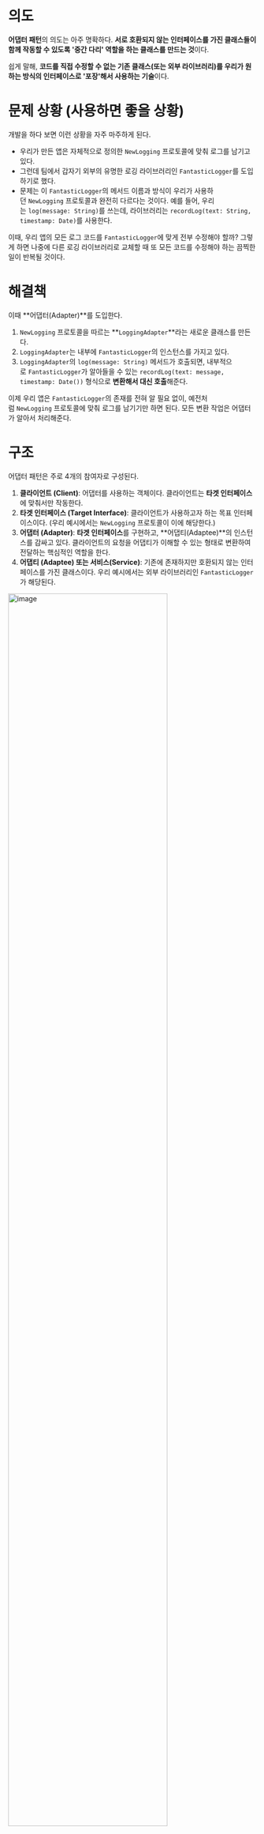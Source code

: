 # 의도

**어댑터 패턴**의 의도는 아주 명확하다. **서로 호환되지 않는 인터페이스를 가진 클래스들이 함께 작동할 수 있도록 '중간 다리' 역할을 하는 클래스를 만드는 것**이다.

쉽게 말해, **코드를 직접 수정할 수 없는 기존 클래스(또는 외부 라이브러리)를 우리가 원하는 방식의 인터페이스로 '포장'해서 사용하는 기술**이다.

# 문제 상황 (사용하면 좋을 상황)

개발을 하다 보면 이런 상황을 자주 마주하게 된다.

- 우리가 만든 앱은 자체적으로 정의한 `NewLogging` 프로토콜에 맞춰 로그를 남기고 있다.
- 그런데 팀에서 갑자기 외부의 유명한 로깅 라이브러리인 `FantasticLogger`를 도입하기로 했다.
- 문제는 이 `FantasticLogger`의 메서드 이름과 방식이 우리가 사용하던 `NewLogging` 프로토콜과 완전히 다르다는 것이다. 예를 들어, 우리는 `log(message: String)`를 쓰는데, 라이브러리는 `recordLog(text: String, timestamp: Date)`를 사용한다.

이때, 우리 앱의 모든 로그 코드를 `FantasticLogger`에 맞게 전부 수정해야 할까? 그렇게 하면 나중에 다른 로깅 라이브러리로 교체할 때 또 모든 코드를 수정해야 하는 끔찍한 일이 반복될 것이다.

# 해결책

이때 **어댑터(Adapter)**를 도입한다.

1. `NewLogging` 프로토콜을 따르는 **`LoggingAdapter`**라는 새로운 클래스를 만든다.
2. `LoggingAdapter`는 내부에 `FantasticLogger`의 인스턴스를 가지고 있다.
3. `LoggingAdapter`의 `log(message: String)` 메서드가 호출되면, 내부적으로 `FantasticLogger`가 알아들을 수 있는 `recordLog(text: message, timestamp: Date())` 형식으로 **변환해서 대신 호출**해준다.

이제 우리 앱은 `FantasticLogger`의 존재를 전혀 알 필요 없이, 예전처럼 `NewLogging` 프로토콜에 맞춰 로그를 남기기만 하면 된다. 모든 변환 작업은 어댑터가 알아서 처리해준다.

# 구조

어댑터 패턴은 주로 4개의 참여자로 구성된다.

1. **클라이언트 (Client)**: 어댑터를 사용하는 객체이다. 클라이언트는 **타겟 인터페이스**에 맞춰서만 작동한다.
2. **타겟 인터페이스 (Target Interface)**: 클라이언트가 사용하고자 하는 목표 인터페이스이다. (우리 예시에서는 `NewLogging` 프로토콜이 이에 해당한다.)
3. **어댑터 (Adapter)**: **타겟 인터페이스**를 구현하고, **어댑티(Adaptee)**의 인스턴스를 감싸고 있다. 클라이언트의 요청을 어댑티가 이해할 수 있는 형태로 변환하여 전달하는 핵심적인 역할을 한다.
4. **어댑티 (Adaptee) 또는 서비스(Service)**: 기존에 존재하지만 호환되지 않는 인터페이스를 가진 클래스이다. 우리 예시에서는 외부 라이브러리인 `FantasticLogger`가 해당된다.

<img width="80%" alt="image" src="https://github.com/user-attachments/assets/7d14ef68-6496-49b2-93cb-26ae98e4c618" />

# 수도코드

```swift
// 2. Target Interface: 우리 앱이 기대하는 인터페이스
protocol NewLogging {
    func log(message: String)
}

// 4. Adaptee: 외부 라이브러리 (우리가 수정할 수 없음)
class FantasticLogger {
    func recordLog(text: String, timestamp: Date) {
        print("[FantasticLogger] \\(timestamp): \\(text)")
    }
}

// 3. Adapter: 중간 변환기
class LoggingAdapter: NewLogging {
    // 내부에 Adaptee 인스턴스를 가지고 있다.
    private let adaptee: FantasticLogger

    init(adaptee: FantasticLogger) {
        self.adaptee = adaptee
    }

    // Target Interface의 메서드를 구현한다.
    func log(message: String) {
        // 클라이언트의 요청을 Adaptee가 알아들을 수 있는 형태로 변환하여 호출한다.
        adaptee.recordLog(text: message, timestamp: Date())
    }
}

// 1. Client: 어댑터를 사용하는 코드
class App {
    let logger: NewLogging // Client는 오직 Target Interface만 알고 있다.

    init(logger: NewLogging) {
        self.logger = logger
    }

    func start() {
        logger.log(message: "앱이 시작되었습니다.")
    }
}

// --- 실행 ---
let fantasticLogger = FantasticLogger()
let adapter = LoggingAdapter(adaptee: fantasticLogger)
let app = App(logger: adapter)
app.start() // 출력: [FantasticLogger] 2025-08-12 11:11:00 +0000: 앱이 시작되었습니다.
```

# 적용 가능성

아래와 같은 경우에 어댑터 패턴을 떠올리면 좋다.

- **기존 클래스를 사용해야 하지만 인터페이스가 맞지 않을 때**: 가장 전형적인 사용 사례이다.
- **재사용 가능한 클래스를 만들고 싶은데, 미래에 호환되지 않을 수 있는 클래스들과의 관계를 미리 차단하고 싶을 때**: 우리 코드가 특정 라이브러리에 직접적으로 종속되는 것을 막아준다.
- **여러 서브클래스를 만들어야 하지만, 각 서브클래스에서 약간씩 다른 외부 기능을 재사용해야 할 때**: 각 서브클래스마다 다른 어댑터를 사용하여 동일한 부모 클래스의 로직을 재사용할 수 있다.

# 구현 방법

- 클라이언트가 필요로 하는 **타겟 인터페이스(프로토콜)**가 존재하는지 확인한다. 없다면 새로 정의한다.
- **어댑터 클래스**를 만들고, 이 클래스가 타겟 인터페이스를 준수하도록 한다.
- 어댑터 클래스 내부에 **어댑티 객체**를 저장할 필드(프로퍼티)를 만든다. 보통 생성자를 통해 외부에서 주입받는다.
- 타겟 인터페이스의 모든 메서드를 어댑터 클래스에서 구현한다. 이 메서드 내부에서, 어댑티 객체의 메서드를 호출하도록 **요청을 변환**하는 로직을 작성한다.
- 클라이언트는 이제 타겟 인터페이스를 통해 어댑터 객체를 사용한다.

# 장단점

- **장점 (Pros)**
    - **단일 책임 원칙 (SRP)**: 클라이언트의 핵심 로직과 인터페이스 변환 로직을 분리할 수 있다.
    - **개방-폐쇄 원칙 (OCP)**: 기존 클라이언트 코드를 전혀 수정하지 않고도 새로운 어댑터를 통해 새로운 클래스를 시스템에 통합할 수 있다.
- **단점 (Cons)**
    - **코드 복잡도 증가**: 단순히 기능을 추가하는 것이 아니라, 인터페이스와 어댑터 클래스 등 추가적인 클래스들을 만들어야 하므로 전체적인 코드 구조가 복잡해질 수 있다.

# 다른 패턴과의 관계성

- **브릿지 (Bridge)**: 브릿지는 보통 시스템을 설계하는 초기 단계부터 기능과 구현을 분리하기 위해 의도적으로 설계되지만, 어댑터는 이미 만들어진 시스템에 새로운 클래스를 통합하기 위해 나중에 추가되는 경우가 많다.
- **데코레이터 (Decorator)**: 데코레이터는 객체의 인터페이스를 유지하면서 새로운 기능을 '덧씌우는' 반면, 어댑터는 기존 객체의 인터페이스를 **다른 인터페이스로 '변환'**한다.
- **프록시 (Proxy)**: 프록시는 대상 객체와 동일한 인터페이스를 사용하며 접근을 제어하는 역할을 하지만, 어댑터는 다른 인터페이스를 제공한다.

# 예제 코드 (In Swift)

iOS 개발, 특히 SwiftUI 시대에 **어댑터 패턴**이 가장 빛을 발하는 순간 중 하나는 **UIKit의 컴포넌트를 SwiftUI에서 사용**해야 할 때이다.

```swift
import SwiftUI

// 1. Target Interface 역할을 하는 SwiftUI의 View 프로토콜과
//    이를 감싸는 UIViewControllerRepresentable 프로토콜
struct ImagePicker: UIViewControllerRepresentable {
    
    // 3. Adapter 역할: SwiftUI와 UIKit 사이를 연결하는 구조체
    
    @Binding var selectedImage: UIImage?
    @Environment(\\.presentationMode) private var presentationMode

    // Adaptee인 UIImagePickerController를 생성하고 설정
    func makeUIViewController(context: Context) -> UIImagePickerController {
        let picker = UIImagePickerController()
        picker.delegate = context.coordinator // Coordinator가 통신을 담당
        return picker
    }

    func updateUIViewController(_ uiViewController: UIImagePickerController, context: Context) {
        // SwiftUI 뷰가 업데이트될 때 UIKit 뷰 컨트롤러에 변경사항을 전달
    }
    
    // Coordinator는 UIKit의 Delegate 패턴을 SwiftUI에서 처리하기 위한 중간 다리 역할
    func makeCoordinator() -> Coordinator {
        Coordinator(self)
    }

    final class Coordinator: NSObject, UIImagePickerControllerDelegate, UINavigationControllerDelegate {
        var parent: ImagePicker

        init(_ parent: ImagePicker) {
            self.parent = parent
        }

        func imagePickerController(_ picker: UIImagePickerController, didFinishPickingMediaWithInfo info: [UIImagePickerController.InfoKey : Any]) {
            if let image = info[.originalImage] as? UIImage {
                parent.selectedImage = image
            }
            parent.presentationMode.wrappedValue.dismiss()
        }
    }
}

// --- Client View ---
struct MyProfileView: View {
    @State private var image: UIImage?
    @State private var showingImagePicker = false

    var body: some View {
        VStack {
            if let image {
                Image(uiImage: image)
                    .resizable()
                    .scaledToFit()
            }
            Button("프로필 사진 선택") {
                showingImagePicker = true
            }
        }
        .sheet(isPresented: $showingImagePicker) {
            // SwiftUI 뷰는 ImagePicker(어댑터)를 호출할 뿐,
            // 내부에서 UIImagePickerController가 동작하는지는 모른다.
            ImagePicker(selectedImage: $image)
        }
    }
}
```

이 코드에서 `ImagePicker` 구조체는 **어댑터**의 완벽한 예시이다. SwiftUI의 언어(`View`, `@Binding`)를 UIKit의 `UIImagePickerController`가 이해할 수 있는 방식(`delegate`, `UIViewController`)으로 변환해주고 있다.

# 현업에서의 상황

- **레거시 코드 연동**: 새로운 모듈을 개발했지만, 구형 시스템의 데이터 모델(예: `XML` 데이터)을 사용해야 할 때, 이 `XML`을 우리 시스템이 사용하는 `JSON`이나 `Codable` 객체로 변환해주는 '어댑터' 클래스를 자연스럽게 만들게 된다.
- **서드파티 SDK 연동**: 외부 결제 SDK나 지도 SDK를 앱에 통합할 때, 해당 SDK의 API를 직접 호출하는 대신 우리 앱의 인터페이스에 맞게 한 번 감싸주는 `PaymentManager`나 `MapService` 같은 클래스를 만든다. 이것이 바로 어댑터 패턴이다.
- **SwiftUI와 UIKit 연동**: 위 예시처럼, 아직 SwiftUI로 완전히 구현되지 않은 UIKit의 컴포넌트나 뷰 컨트롤러를 사용해야 할 때 `UIViewRepresentable`이나 `UIViewControllerRepresentable`을 사용하는 것은 iOS 개발자에게 거의 일상적인 어댑터 패턴의 활용이다.

> **다른 코드와 우리 코드 사이의 '경계'를 만들고, 의존성을 낮추며, 시스템을 유연하게 만들기 위한 매우 실용적이고 필수적인 기술**

# 출처

- **Refactoring Guru**: [Adapter Design Pattern](https://refactoring.guru/design-patterns/adapter)
- **Apple Developer Documentation**: [Interfacing with UIKit](https://developer.apple.com/tutorials/swiftui/interfacing-with-uikit)
